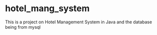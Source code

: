 # hotel_mang_system

This is a project on Hotel Management System in Java and the database being from mysql
